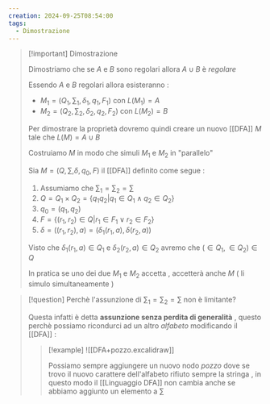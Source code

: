 ```yaml
---
creation: 2024-09-25T08:54:00
tags:
  - Dimostrazione
---
```

>[!important] Dimostrazione
>
>Dimostriamo che se $A$ e $B$ sono regolari allora $A \cup B$ è *regolare*
>
>Essendo $A$ e $B$ regolari allora esisteranno :
>+ $M_1 = (Q_1,\sum_1,\delta_1,q_1,F_1)$ con $L(M_1) = A$
>+ $M_2 = (Q_2, \sum_2, \delta_2,q_2,F_2)$ con $L(M_2) = B$ 
>  
>Per dimostrare la proprietà dovremo quindi creare un nuovo [[DFA]] $M$ tale che $L(M) = A \cup B$
>
>Costruiamo $M$ in modo che simuli $M_1$ e $M_2$ in "parallelo"
>
>Sia $M=(Q,\sum,\delta,q_0,F)$ il [[DFA]] definito come segue :
>1. Assumiamo che $\sum_1 = \sum_2 = \sum$
>2. $Q = Q_1 \times Q_2 = \{ q_1q_2 | q_1 \in Q_1 \land q_2 \in Q_2 \}$
>3. $q_0 = (q_1,q_2)$
>4. $F = \{ (r_1,r_2) \in Q | r_1 \in F_1 \lor r_2 \in F_2 \}$
>5. $\delta = ((r_1,r_2),a) = (\delta_1(r_1,a),\delta(r_2,a))$
>
>Visto che $\delta_1(r_1,a) \in Q_1$ e $\delta_2(r_2,a) \in Q_2$ avremo che $(\in Q_1, \in Q_2) \in Q$ 
>
>In pratica se uno dei due $M_1$ e $M_2$ accetta , accetterà anche $M$ ( li simulo simultaneamente ) 

>[!question] Perchè l'assunzione di $\sum_1 = \sum_2 = \sum$ non è limitante?
>
>Questa infatti è detta **assunzione senza perdita di generalità** , questo perchè possiamo ricondurci ad un altro *alfabeto* modificando il [[DFA]] :
>>[!example] 
>>![[DFA+pozzo.excalidraw]]
>>
>>Possiamo sempre aggiungere un nuovo nodo *pozzo* dove se trovo il nuovo carattere dell'alfabeto rifiuto sempre la stringa , in questo modo il [[Linguaggio DFA]] non cambia anche se abbiamo aggiunto un elemento a $\sum$